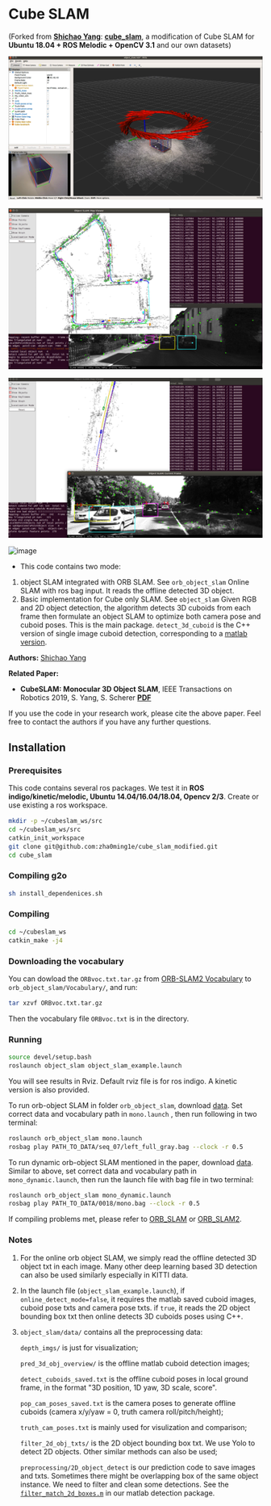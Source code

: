 

# Cube SLAM #
(Forked from [**Shichao Yang**](https://github.com/shichaoy): [**cube_slam**](https://github.com/shichaoy/cube_slam), a modification of Cube SLAM for **Ubuntu 18.04 + ROS Melodic + OpenCV 3.1** and our own datasets)

![image](image/object_slam_example.png)

![image](image/orb_object_slam_mono.png)

![image](image/orb_object_slam_mono_dynamic.png)

![image](image/orb_object_slam_mono_4x.gif)



- This code contains two mode:
1)  object SLAM integrated with ORB SLAM. See ```orb_object_slam```  Online SLAM with ros bag input. It reads the offline detected 3D object.
2) Basic implementation for Cube only SLAM. See ```object_slam``` Given RGB and 2D object detection, the algorithm detects 3D cuboids from each frame then formulate an object SLAM to optimize both camera pose and cuboid poses. This is the main package. ```detect_3d_cuboid``` is the C++ version of single image cuboid detection, corresponding to a [matlab version](https://github.com/shichaoy/matlab_cuboid_detect).

**Authors:** [Shichao Yang](https://shichaoy.github.io/)

**Related Paper:**

* **CubeSLAM: Monocular 3D Object SLAM**, IEEE Transactions on Robotics 2019, S. Yang, S. Scherer  [**PDF**](https://arxiv.org/abs/1806.00557)

If you use the code in your research work, please cite the above paper. Feel free to contact the authors if you have any further questions.



## Installation

### Prerequisites
This code contains several ros packages. We test it in **ROS indigo/kinetic/melodic, Ubuntu 14.04/16.04/18.04, Opencv 2/3**. Create or use existing a ros workspace.
```bash
mkdir -p ~/cubeslam_ws/src
cd ~/cubeslam_ws/src
catkin_init_workspace
git clone git@github.com:zha0ming1e/cube_slam_modified.git
cd cube_slam
```

### Compiling g2o
```bash
sh install_dependenices.sh
```


### Compiling 
```bash
cd ~/cubeslam_ws
catkin_make -j4
```


### Downloading the vocabulary 
You can dowload the `ORBvoc.txt.tar.gz` from [ORB-SLAM2 Vocabulary](https://github.com/raulmur/ORB_SLAM2/tree/master/Vocabulary) to `orb_object_slam/Vocabulary/`, and run: 
```bash
tar xzvf ORBvoc.txt.tar.gz 
``` 
Then the vocabulary file `ORBvoc.txt` is in the directory. 


### Running 
```bash
source devel/setup.bash
roslaunch object_slam object_slam_example.launch
```
You will see results in Rviz. Default rviz file is for ros indigo. A kinetic version is also provided.

To run orb-object SLAM in folder ```orb_object_slam```, download [data](https://drive.google.com/open?id=1FrBdmYxrrM6XeBe_vIXCuBTfZeCMgApL). Set correct data and vocabulary path in ```mono.launch``` , then run following in two terminal:
``` bash
roslaunch orb_object_slam mono.launch
rosbag play PATH_TO_DATA/seq_07/left_full_gray.bag --clock -r 0.5
```

To run dynamic orb-object SLAM mentioned in the paper, download [data](https://drive.google.com/drive/folders/1T2PmK3Xt5Bq9Z7UhV8FythvramqhOo0a?usp=sharing). Similar to above, set correct data and vocabulary path in ```mono_dynamic.launch```, then run the launch file with bag file in two terminal: 
```bash
roslaunch orb_object_slam mono_dynamic.launch
rosbag play PATH_TO_DATA/0018/mono.bag --clock -r 0.5
```


If compiling problems met, please refer to [ORB_SLAM](https://github.com/raulmur/ORB_SLAM) or [ORB_SLAM2](https://github.com/raulmur/ORB_SLAM2).


### Notes

1. For the online orb object SLAM, we simply read the offline detected 3D object txt in each image. Many other deep learning based 3D detection can also be used similarly especially in KITTI data.

2. In the launch file (```object_slam_example.launch```), if ```online_detect_mode=false```, it requires the matlab saved cuboid images, cuboid pose txts and camera pose txts.  if ```true```, it reads the 2D object bounding box txt then online detects 3D cuboids poses using C++.

3. ```object_slam/data/``` contains all the preprocessing data: 

    ```depth_imgs/``` is just for visualization;

    ```pred_3d_obj_overview/``` is the offline matlab cuboid detection images;

    ```detect_cuboids_saved.txt``` is the offline cuboid poses in local ground frame, in the format "3D position, 1D yaw, 3D scale, score".

    ```pop_cam_poses_saved.txt``` is the camera poses to generate offline cuboids (camera x/y/yaw = 0, truth camera roll/pitch/height);

    ```truth_cam_poses.txt``` is mainly used for visulization and comparison;

    ```filter_2d_obj_txts/``` is the 2D object bounding box txt. We use Yolo to detect 2D objects. Other similar methods can also be used;

    ```preprocessing/2D_object_detect``` is our prediction code to save images and txts. Sometimes there might be overlapping box of the same object instance. We need to filter and clean some detections. See the [```filter_match_2d_boxes.m```](https://github.com/shichaoy/matlab_cuboid_detect/blob/master/filter_match_2d_boxes.m) in our matlab detection package.
